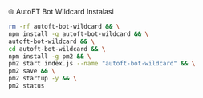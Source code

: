  🌐 AutoFT Bot Wildcard Instalasi
```bash
rm -rf autoft-bot-wildcard && \
npm install -g autoft-bot-wildcard && \
autoft-bot-wildcard && \
cd autoft-bot-wildcard && \
npm install -g pm2 && \
pm2 start index.js --name "autoft-bot-wildcard" && \
pm2 save && \
pm2 startup -y && \
pm2 status
```
